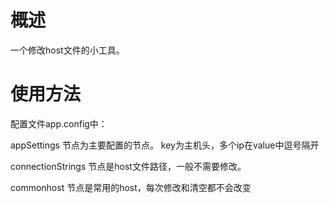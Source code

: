 概述
==========
一个修改host文件的小工具。



使用方法
==========

配置文件app.config中：

appSettings 节点为主要配置的节点。
key为主机头，多个ip在value中逗号隔开

connectionStrings 节点是host文件路径，一般不需要修改。

commonhost 节点是常用的host，每次修改和清空都不会改变


